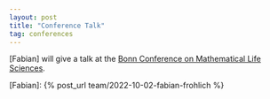 ```yaml
---
layout: post
title: "Conference Talk"
tag: conferences
---
```

[Fabian] will give a talk at the  [Bonn Conference on Mathematical Life Sciences](https://www.uni-bonn.de/en/research-and-teaching/research-profile/excellence-strategy/conference-mathematical-life-sciences).

[Fabian]: {% post_url team/2022-10-02-fabian-frohlich %}
